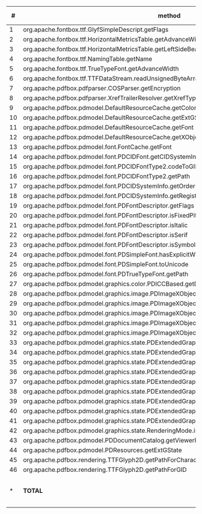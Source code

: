 | \# | method                                                                                          | invocations | collected profiles | unique profiles | tested profiles | passing tests | failing tests | descartes classification                             |
|----|-------------------------------------------------------------------------------------------------|-------------|--------------------|-----------------|-----------------|---------------|---------------|------------------------------------------------------|
| 1  | org.apache.fontbox.ttf.GlyfSimpleDescript.getFlags                                              | 23471       | 23471              | 11730           | 117             | 117           | 0             | tested                                               |
| 2  | org.apache.fontbox.ttf.HorizontalMetricsTable.getAdvanceWidth                                   | 275         | 275                | 174             | 174             | 174           | 0             | tested                                               |
| 3  | org.apache.fontbox.ttf.HorizontalMetricsTable.getLeftSideBearing                                | 431         | 360                | 360             | 360             | 360           | 0             | tested                                               |
| 4  | org.apache.fontbox.ttf.NamingTable.getName                                                      | 650         | 563                | 273             | 273             | 273           | 0             | tested                                               |
| 5  | org.apache.fontbox.ttf.TrueTypeFont.getAdvanceWidth                                             | 275         | 275                | 174             | 174             | 174           | 0             | tested                                               |
| 6  | org.apache.fontbox.ttf.TTFDataStream.readUnsignedByteArray                                      | 431         | 431                | 431             | 43              | 43            | 0             | tested                                               |
| 7  | org.apache.pdfbox.pdfparser.COSParser.getEncryption                                             | 46          | 38                 | 35              | 35              | 13            | 22            | pseudo-tested                                        |
| 8  | org.apache.pdfbox.pdfparser.XrefTrailerResolver.getXrefType                                     | 46          | 46                 | 17              | 17              | 17            | 0             | tested                                               |
| 9  | org.apache.pdfbox.pdmodel.DefaultResourceCache.getColorSpace                                    | 72          | 29                 | 27              | 27              | 4             | 23            | tested                                               |
| 10 | org.apache.pdfbox.pdmodel.DefaultResourceCache.getExtGState                                     | 49          | 24                 | 22              | 22              | 4             | 18            | pseudo-tested                                        |
| 11 | org.apache.pdfbox.pdmodel.DefaultResourceCache.getFont                                          | 546         | 29                 | 29              | 29              | 5             | 24            | pseudo-tested                                        |
| 12 | org.apache.pdfbox.pdmodel.DefaultResourceCache.getXObject                                       | 66          | 15                 | 15              | 15              | 13            | 2             | pseudo-tested                                        |
| 13 | org.apache.pdfbox.pdmodel.font.FontCache.getFont                                                | 115         | 115                | 105             | 105             | 83            | 22            | pseudo-tested                                        |
| 14 | org.apache.pdfbox.pdmodel.font.PDCIDFont.getCIDSystemInfo                                       | 3           | 3                  | 1               | 1               | 0             | 1             | pseudo-tested                                        |
| 15 | org.apache.pdfbox.pdmodel.font.PDCIDFontType2.codeToGID                                         | 58          | 38                 | 7               | 7               | 7             | 0             | tested                                               |
| 16 | org.apache.pdfbox.pdmodel.font.PDCIDFontType2.getPath                                           | 6           | 6                  | 6               | 6               | 0             | 6             | psuedo-tested                                        |
| 17 | org.apache.pdfbox.pdmodel.font.PDCIDSystemInfo.getOrdering                                      | 12          | 12                 | 1               | 1               | 1             | 0             | tested                                               |
| 18 | org.apache.pdfbox.pdmodel.font.PDCIDSystemInfo.getRegistry                                      | 3           | 3                  | 1               | 1               | 1             | 0             | tested                                               |
| 19 | org.apache.pdfbox.pdmodel.font.PDFontDescriptor.getFlags                                        | 227         | 227                | 54              | 54              | 54            | 0             | tested                                               |
| 20 | org.apache.pdfbox.pdmodel.font.PDFontDescriptor.isFixedPitch                                    | 21          | 21                 | 6               | 6               | 6             | 0             | partially-tested                                     |
| 21 | org.apache.pdfbox.pdmodel.font.PDFontDescriptor.isItalic                                        | 21          | 21                 | 6               | 6               | 6             | 0             | tested                                               |
| 22 | org.apache.pdfbox.pdmodel.font.PDFontDescriptor.isSerif                                         | 21          | 21                 | 6               | 6               | 6             | 0             | tested                                               |
| 23 | org.apache.pdfbox.pdmodel.font.PDFontDescriptor.isSymbolic                                      | 24          | 24                 | 20              | 20              | 20            | 0             | partially-tested                                     |
| 24 | org.apache.pdfbox.pdmodel.font.PDSimpleFont.hasExplicitWidth                                    | 274         | 144                | 117             | 117             | 117           | 0             | partially-tested                                     |
| 25 | org.apache.pdfbox.pdmodel.font.PDSimpleFont.toUnicode                                           | 30840       | 37                 | 35              | 35              | 35            | 0             | tested                                               |
| 26 | org.apache.pdfbox.pdmodel.font.PDTrueTypeFont.getPath                                           | 782         | 36                 | 36              | 36              | 0             | 36            | pseudo-tested                                        |
| 27 | org.apache.pdfbox.pdmodel.graphics.color.PDICCBased.getDefaultDecode                            | 16          | 16                 | 8               | 8               | 8             | 0             | tested                                               |
| 28 | org.apache.pdfbox.pdmodel.graphics.image.PDImageXObject.getColorKeyMask                         | 39          | 7                  | 7               | 7               | 7             | 0             | pseudo-tested                                        |
| 29 | org.apache.pdfbox.pdmodel.graphics.image.PDImageXObject.getDecode                               | 39          | 7                  | 7               | 7               | 7             | 0             | pseudo-tested                                        |
| 30 | org.apache.pdfbox.pdmodel.graphics.image.PDImageXObject.getInterpolate                          | 66          | 8                  | 8               | 8               | 8             | 0             | partially-tested                                     |
| 31 | org.apache.pdfbox.pdmodel.graphics.image.PDImageXObject.getMask                                 | 66          | 13                 | 13              | 13              | 13            | 0             | pseudo-tested                                        |
| 32 | org.apache.pdfbox.pdmodel.graphics.image.PDImageXObject.getOptionalContent                      | 33          | 7                  | 7               | 7               | 7             | 0             | pseudo-tested                                        |
| 33 | org.apache.pdfbox.pdmodel.graphics.state.PDExtendedGraphicsState.getAlphaSourceFlag             | 12          | 12                 | 1               | 1               | 1             | 0             | partially-tested                                     |
| 34 | org.apache.pdfbox.pdmodel.graphics.state.PDExtendedGraphicsState.getAutomaticStrokeAdjustment   | 33          | 33                 | 4               | 4               | 4             | 0             | tested                                               |
| 35 | org.apache.pdfbox.pdmodel.graphics.state.PDExtendedGraphicsState.getNonStrokingAlphaConstant    | 12          | 12                 | 1               | 1               | 1             | 0             | partially-tested                                     |
| 36 | org.apache.pdfbox.pdmodel.graphics.state.PDExtendedGraphicsState.getNonStrokingOverprintControl | 24          | 24                 | 3               | 3               | 3             | 0             | partially-tested                                     |
| 37 | org.apache.pdfbox.pdmodel.graphics.state.PDExtendedGraphicsState.getOverprintMode               | 24          | 24                 | 3               | 3               | 3             | 0             | partially-tested                                     |
| 38 | org.apache.pdfbox.pdmodel.graphics.state.PDExtendedGraphicsState.getSmoothnessTolerance         | 21          | 21                 | 3               | 3               | 3             | 0             | tested                                               |
| 39 | org.apache.pdfbox.pdmodel.graphics.state.PDExtendedGraphicsState.getSoftMask                    | 20          | 20                 | 4               | 4               | 4             | 0             | pseudo-tested                                        |
| 40 | org.apache.pdfbox.pdmodel.graphics.state.PDExtendedGraphicsState.getStrokingAlphaConstant       | 12          | 12                 | 1               | 1               | 1             | 0             | partially-tested                                     |
| 41 | org.apache.pdfbox.pdmodel.graphics.state.PDExtendedGraphicsState.getStrokingOverprintControl    | 48          | 48                 | 3               | 3               | 3             | 0             | partially-tested                                     |
| 42 | org.apache.pdfbox.pdmodel.graphics.state.RenderingMode.isFill                                   | 30944       | 30944              | 1               | 1               | 1             | 0             | partially-tested                                     |
| 43 | org.apache.pdfbox.pdmodel.PDDocumentCatalog.getViewerPreferences                                | 8           | 8                  | 8               | 8               | 6             | 2             | pseudo-tested                                        |
| 44 | org.apache.pdfbox.pdmodel.PDResources.getExtGState                                              | 49          | 19                 | 18              | 18              | 0             | 18            | pseudo-tested                                        |
| 45 | org.apache.pdfbox.rendering.TTFGlyph2D.getPathForCharacterCode                                  | 15472       | 34                 | 34              | 34              | 0             | 34            | pseudo-tested                                        |
| 46 | org.apache.pdfbox.rendering.TTFGlyph2D.getPathForGID                                            | 15472       | 34                 | 34              | 34              | 0             | 34            | pseudo-tested                                        |
| *  | **TOTAL**                                                                                       | 121175      | 57567              | 13856           | 1855            | 1613          | 242           | tested/partially-tested: 29 <br/> pseudo-tested: 17  |
